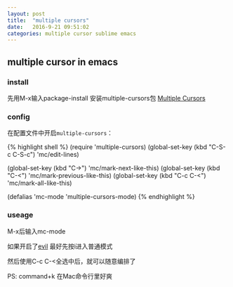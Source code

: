 ```yaml
---
layout: post
title:  "multiple cursors"
date:   2016-9-21 09:51:02
categories: multiple cursor sublime emacs
---
```


## multiple cursor in emacs

### install
先用M-x输入package-install 安装multiple-cursors包
[Multiple Cursors](https://github.com/magnars/multiple-cursors.el)

### config
在配置文件中开启`multiple-cursors`：

{% highlight shell %}
(require 'multiple-cursors)
(global-set-key (kbd "C-S-c C-S-c") 'mc/edit-lines)

(global-set-key (kbd "C->") 'mc/mark-next-like-this)
(global-set-key (kbd "C-<") 'mc/mark-previous-like-this)
(global-set-key (kbd "C-c C-<") 'mc/mark-all-like-this)

(defalias 'mc-mode 'multiple-cursors-mode)
{% endhighlight %}

### useage
M-x后输入mc-mode

如果开启了[evil](https://www.douban.com/group/topic/34775654/)
最好先按i进入普通模式

然后使用C-c C-<全选中后，就可以随意编排了




PS: command+k 在Mac命令行里好爽
